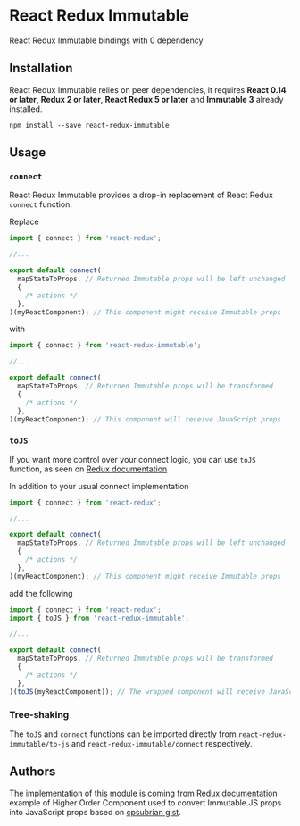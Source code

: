 # React Redux Immutable

React Redux Immutable bindings with 0 dependency

## Installation

React Redux Immutable relies on peer dependencies, it requires **React 0.14 or later**, **Redux 2 or later**, **React Redux 5 or later** and **Immutable 3** already installed.

```
npm install --save react-redux-immutable
```

## Usage

### `connect`

React Redux Immutable provides a drop-in replacement of React Redux `connect` function.

Replace

```javascript
import { connect } from 'react-redux';

//...

export default connect(
  mapStateToProps, // Returned Immutable props will be left unchanged
  {
    /* actions */
  },
)(myReactComponent); // This component might receive Immutable props
```

with

```javascript
import { connect } from 'react-redux-immutable';

//...

export default connect(
  mapStateToProps, // Returned Immutable props will be transformed
  {
    /* actions */
  },
)(myReactComponent); // This component will receive JavaScript props
```

### `toJS`

If you want more control over your connect logic, you can use `toJS` function, as seen on [Redux documentation](https://redux.js.org/recipes/usingimmutablejs#what-are-some-opinionated-best-practices-for-using-immutable-js-with-redux)

In addition to your usual connect implementation

```javascript
import { connect } from 'react-redux';

//...

export default connect(
  mapStateToProps, // Returned Immutable props will be left unchanged
  {
    /* actions */
  },
)(myReactComponent); // This component might receive Immutable props
```

add the following

```javascript
import { connect } from 'react-redux';
import { toJS } from 'react-redux-immutable';

//...

export default connect(
  mapStateToProps, // Returned Immutable props will be transformed
  {
    /* actions */
  },
)(toJS(myReactComponent)); // The wrapped component will receive JavaScript props
```

### Tree-shaking

The `toJS` and `connect` functions can be imported directly from `react-redux-immutable/to-js` and `react-redux-immutable/connect` respectively.

## Authors

The implementation of this module is coming from [Redux documentation](https://redux.js.org/recipes/usingimmutablejs#what-are-some-opinionated-best-practices-for-using-immutable-js-with-redux) example of Higher Order Component used to convert Immutable.JS props into JavaScript props based on [cpsubrian gist](https://gist.github.com/cpsubrian/79e97b6116ab68bd189eb4917203242c#file-tojs-js).
